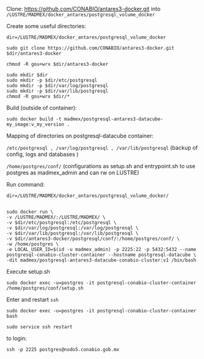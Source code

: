 Clone: https://github.com/CONABIO/antares3-docker.git into `/LUSTRE/MADMEX/docker_antares/postgresql_volume_docker`

Create some useful directories:

```
dir=/LUSTRE/MADMEX/docker_antares/postgresql_volume_docker

sudo git clone https://github.com/CONABIO/antares3-docker.git $dir/antares3-docker

chmod -R gou+wrx $dir/antares3-docker

sudo mkdir $dir
sudo mkdir -p $dir/etc/postgresql
sudo mkdir -p $dir/var/log/postgresql
sudo mkdir -p $dir/var/lib/postgresql
chmod -R gou+wrx $dir/*
```

Build (outside of container):

```
sudo docker build -t madmex/postgresql-antares3-datacube-my_image:v_my_version .
```

Mapping of directories on postgresql-datacube container:

`/etc/postgresql , /var/log/postgresql , /var/lib/postgresql` (backup of config, logs and databases )


`/home/postgres/conf/` (configurations as setup.sh and entrypoint.sh to use postgres as madmex_admin and can rw on LUSTRE)


Run command:

```
dir=/LUSTRE/MADMEX/docker_antares/postgresql_volume_docker/


sudo docker run \
-v /LUSTRE/MADMEX/:/LUSTRE/MADMEX/ \
-v $dir/etc/postgresql:/etc/postgresql \
-v $dir/var/log/postgresql:/var/log/postgresql \
-v $dir/var/lib/postgresql:/var/lib/postgresql \
-v $dir/antares3-docker/postgresql/conf/:/home/postgres/conf/ \
-w /home/postgres \
-e LOCAL_USER_ID=$(id -u madmex_admin) -p 2225:22 -p 5432:5432 --name postgresql-conabio-cluster-container --hostname postgresql-datacube \
-dit madmex/postgresql-antares3-datacube-conabio-cluster:v1 /bin/bash
```

Execute setup.sh

`
sudo docker exec -u=postgres -it postgresql-conabio-cluster-container /home/postgres/conf/setup.sh
`

Enter and restart `ssh`

```
sudo docker exec -u=postgres -it postgresql-conabio-cluster-container  bash

sudo service ssh restart
```

to login:

`
ssh -p 2225 postgres@nodo5.conabio.gob.mx
`


